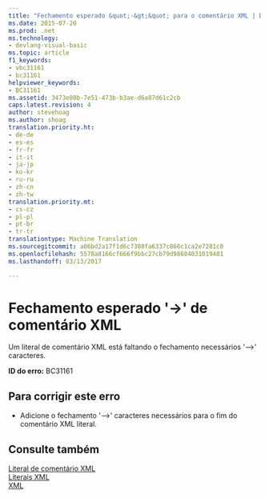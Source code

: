 ```yaml
---
title: "Fechamento esperado &quot;-&gt;&quot; para o comentário XML | Documentos do Microsoft"
ms.date: 2015-07-20
ms.prod: .net
ms.technology:
- devlang-visual-basic
ms.topic: article
f1_keywords:
- vbc31161
- bc31161
helpviewer_keywords:
- BC31161
ms.assetid: 3473e80b-7e51-473b-b3ae-d6a87d61c2cb
caps.latest.revision: 4
author: stevehoag
ms.author: shoag
translation.priority.ht:
- de-de
- es-es
- fr-fr
- it-it
- ja-jp
- ko-kr
- ru-ru
- zh-cn
- zh-tw
translation.priority.mt:
- cs-cz
- pl-pl
- pt-br
- tr-tr
translationtype: Machine Translation
ms.sourcegitcommit: a06bd2a17f1d6c7308fa6337c866c1ca2e7281c0
ms.openlocfilehash: 5578a8166cf666f9bbc27cb79d98684031019481
ms.lasthandoff: 03/13/2017

---
```

# <a name="expected-closing-39--gt39-for-xml-comment"></a>Fechamento esperado '-&gt;' de comentário XML
Um literal de comentário XML está faltando o fechamento necessários '-->' caracteres.  
  
 **ID do erro:** BC31161  
  
## <a name="to-correct-this-error"></a>Para corrigir este erro  
  
-   Adicione o fechamento '-->' caracteres necessários para o fim do comentário XML literal.  
  
## <a name="see-also"></a>Consulte também  
 [Literal de comentário XML](../../visual-basic/language-reference/xml-literals/xml-comment-literal.md)   
 [Literais XML](../../visual-basic/language-reference/xml-literals/index.md)   
 [XML](../../visual-basic/programming-guide/language-features/xml/index.md)
